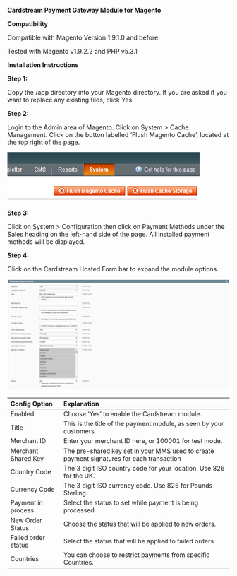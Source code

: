 **Cardstream Payment Gateway Module for Magento**

**Compatibility**

Compatible with Magento Version 1.9.1.0 and before. 

Tested with Magento v1.9.2.2 and PHP v5.3.1

**Installation Instructions**

**Step 1:**

Copy the /app directory into your Magento directory. If you are asked if you
want to replace any existing files, click Yes.

**Step 2:**

Login to the Admin area of Magento. Click on System > Cache Management.
Click on the button labelled ‘Flush Magento Cache’, located at the top right
of the page.

![Magento Flush Cache](/images/magento-cache.png)

**Step 3:**

Click on System > Configuration then click on Payment Methods under the
Sales heading on the left-hand side of the page. All installed payment
methods will be displayed.

**Step 4:**

Click on the Cardstream Hosted Form bar to expand the module options.

![Magento Cardstream Config](/images/magento-cardstream-config.png)

| Config Option       | Explanation                                                                                |
| :-------------------|:-------------------------------------------------------------------------------------------|
| Enabled             | Choose ‘Yes’ to enable the Cardstream module.                                              |
| Title               | This is the title of the payment module, as seen by your customers.                        |
| Merchant ID         | Enter your merchant ID here, or 100001 for test mode.                                      |
| Merchant Shared Key | The pre-shared key set in your MMS used to create payment signatures for each transaction  |
| Country Code        | The 3 digit ISO country code for your location. Use 826 for the UK.                        |
| Currency Code       | The 3 digit ISO currency code. Use 826 for Pounds Sterling.                                |
| Payment in process  | Select the status to set while payment is being processed                                  |
| New Order Status    | Choose the status that will be applied to new orders.                                      |
| Failed order status | Select the status that will be applied to failed orders                                    |
| Countries           | You can choose to restrict payments from specific Countries.                               |

